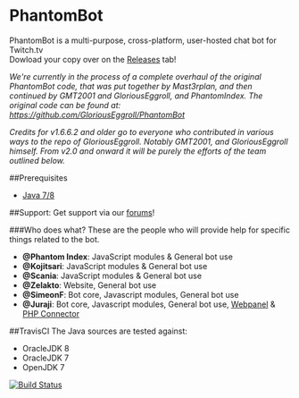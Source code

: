 # PhantomBot
PhantomBot is a multi-purpose, cross-platform, user-hosted chat bot for Twitch.tv  
Dowload your copy over on the [Releases](https://github.com/PhantomBot/PhantomBot/releases) tab!

*We're currently in the process of a complete overhaul of the original PhantomBot code, that was put together by Mast3rplan, and then continued by GMT2001 and GloriousEggroll, and PhantomIndex. The original code can be found at: https://github.com/GloriousEggroll/PhantomBot*

*Credits for v1.6.6.2 and older go to everyone who contributed in various ways to the repo of GloriousEggroll. Notably GMT2001, and GloriousEggroll himself. From v2.0 and onward it will be purely the efforts of the team outlined below.*

##Prerequisites
- [Java 7/8](https://www.java.com/en/download/)

##Support:
Get support via our [forums](https://community.phantombot.net/)!

###Who does what?
These are the people who will provide help for specific things related to the bot.
- **@Phantom Index**: JavaScript modules & General bot use 
- **@Kojitsari**: JavaScript modules & General bot use 
- **@Scania**: JavaScript modules & General bot use
- **@Zelakto**: Website, General bot use
- **@SimeonF**: Bot core, Javascript modules, General bot use
- **@Juraji**: Bot core, Javascript modules, General bot use, [Webpanel](https://github.com/PhantomBot/PhantomBot-WebPanel) & [PHP Connector](https://github.com/PhantomBot/PhantomBot-PHP-Connector)

##TravisCI
The Java sources are tested against:
- OracleJDK 8
- OracleJDK 7
- OpenJDK 7

[![Build Status](https://travis-ci.org/PhantomBot/PhantomBot.svg?branch=master)](https://travis-ci.org/PhantomBot/PhantomBot)
